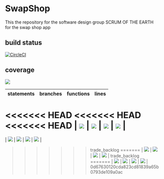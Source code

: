 # SwapShop
This the repository for the software design group SCRUM OF THE EARTH for the swap shop app

## build status 
[![CircleCI](https://dl.circleci.com/status-badge/img/gh/SCRUM-OF-THE-EARTH/SwapShop/tree/main.svg?style=svg)](https://dl.circleci.com/status-badge/redirect/gh/SCRUM-OF-THE-EARTH/SwapShop/tree/main)

## coverage
![](https://img.shields.io/badge/Coverage-88%25-83A603.svg?prefix=$coverage$)

| statements  |  branches |  functions |  lines  |
|---|---|---|---|
<<<<<<< HEAD
<<<<<<< HEAD
<<<<<<< HEAD
| ![](https://img.shields.io/badge/Coverage-98%25-83A603.svg?prefix=$statements$)  | ![](https://img.shields.io/badge/Coverage-89%25-83A603.svg?prefix=$branches$)  | ![](https://img.shields.io/badge/Coverage-95%25-83A603.svg?prefix=$functions$) | ![](https://img.shields.io/badge/Coverage-98%25-83A603.svg?prefix=$lines$) |
=======
| ![](https://img.shields.io/badge/Coverage-96%25-83A603.svg?prefix=$statements$)  | ![](https://img.shields.io/badge/Coverage-84%25-83A603.svg?prefix=$branches$)  | ![](https://img.shields.io/badge/Coverage-93%25-83A603.svg?prefix=$functions$) | ![](https://img.shields.io/badge/Coverage-96%25-83A603.svg?prefix=$lines$) |
>>>>>>> trade_backlog
=======
| ![](https://img.shields.io/badge/Coverage-94%25-83A603.svg?prefix=$statements$)  | ![](https://img.shields.io/badge/Coverage-78%25-5A7302.svg?prefix=$branches$)  | ![](https://img.shields.io/badge/Coverage-87%25-83A603.svg?prefix=$functions$) | ![](https://img.shields.io/badge/Coverage-95%25-83A603.svg?prefix=$lines$) |
>>>>>>> trade_backlog
=======
| ![](https://img.shields.io/badge/Coverage-96%25-83A603.svg?prefix=$statements$)  | ![](https://img.shields.io/badge/Coverage-84%25-83A603.svg?prefix=$branches$)  | ![](https://img.shields.io/badge/Coverage-93%25-83A603.svg?prefix=$functions$) | ![](https://img.shields.io/badge/Coverage-96%25-83A603.svg?prefix=$lines$) |
>>>>>>> 0d67630120cda823cd81839a65b0793de109a0ac
